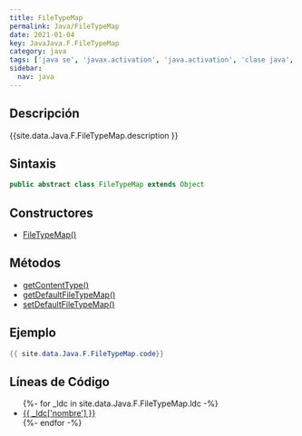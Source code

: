 ```yaml
---
title: FileTypeMap
permalink: Java/FileTypeMap
date: 2021-01-04
key: JavaJava.F.FileTypeMap
category: java
tags: ['java se', 'javax.activation', 'java.activation', 'clase java', 'Java 1.6']
sidebar: 
  nav: java
---
```


## Descripción
{{site.data.Java.F.FileTypeMap.description }}

## Sintaxis
~~~java
public abstract class FileTypeMap extends Object
~~~

## Constructores
* [FileTypeMap()](/Java/FileTypeMap/FileTypeMap/)

## Métodos
* [getContentType()](/Java/FileTypeMap/getContentType)
* [getDefaultFileTypeMap()](/Java/FileTypeMap/getDefaultFileTypeMap)
* [setDefaultFileTypeMap()](/Java/FileTypeMap/setDefaultFileTypeMap)

## Ejemplo
~~~java
{{ site.data.Java.F.FileTypeMap.code}}
~~~

## Líneas de Código
<ul>
{%- for _ldc in site.data.Java.F.FileTypeMap.ldc -%}
   <li>
       <a href="{{_ldc['url'] }}">{{ _ldc['nombre'] }}</a>
   </li>
{%- endfor -%}
</ul>
